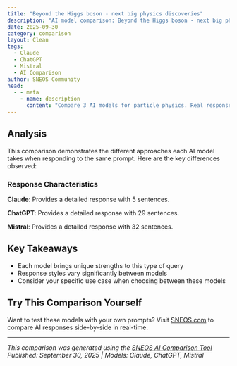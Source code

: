 ```yaml
---
title: "Beyond the Higgs boson - next big physics discoveries"
description: "AI model comparison: Beyond the Higgs boson - next big physics discoveries..."
date: 2025-09-30
category: comparison
layout: Clean
tags:
  - Claude
  - ChatGPT
  - Mistral
  - AI Comparison
author: SNEOS Community
head:
  - - meta
    - name: description
      content: "Compare 3 AI models for particle physics. Real responses from Claude, ChatGPT, Mistral with detailed analysis."
---
```


<ChatComparison
  title="Beyond the Higgs boson - next big physics discoveries"
  prompt="Beyond the Higgs boson - next big physics discoveries"
  :responses='{
    "Claude": "The search for physics beyond the Higgs boson is driving some of the most ambitious scientific endeavors of our time. Here are the major frontiers:\n\n## Dark Matter Direct Detection\n**What we\u0027re looking for**: The mysterious substance comprising ~27% of the universe\n**Current efforts**: Underground detectors like LUX-ZEPLIN and XENON are becoming incredibly sensitive\n**Potential breakthrough**: Detecting the first confirmed interaction between dark matter and ordinary matter\n\n## Gravitational Wave Astronomy\n**Recent success**: LIGO\u0027s detection opened an entirely new observational window\n**Next steps**: \n- Space-based detectors like LISA (launching ~2030s)\n- Detection of primordial gravitational waves from cosmic inflation\n- Possible discovery of new physics through wave signatures\n\n## Neutrino Mysteries\n**Key questions**: \n- What is their actual mass?\n- Are they their own antiparticles?\n- Do they violate CP symmetry?\n**Major experiments**: DUNE, Hyper-Kamiokande, and neutrinoless double-beta decay searches\n\n## Quantum Gravity \u0026 Extra Dimensions\n**Challenges**: Unifying quantum mechanics with general relativity\n**Approaches**: String theory, loop quantum gravity\n**Potential evidence**: Mini black holes at particle accelerators, deviations in gravity at small scales\n\n## Next-Generation Particle Physics\n**Beyond the Standard Model searches**:\n- Supersymmetric particles\n- Axions (dark matter candidates)\n- New forces and interactions\n**Future colliders**: Plans for more powerful machines than the LHC\n\nThe next major discovery could revolutionize our understanding of reality itself.",
    "ChatGPT": "The discovery of the Higgs boson at the Large Hadron Collider (LHC) in 2012 was a monumental milestone in particle physics, confirming the mechanism that gives mass to elementary particles. However, many fundamental questions remain unanswered, driving the search for the next big discoveries in physics. Here are some of the main frontiers and potential breakthrough discoveries beyond the Higgs boson:\n\n1. **Understanding Dark Matter**  \n   - **What it is:** Dark matter constitutes about 27% of the universe\u0027s mass-energy content but has not been directly observed.  \n   - **Next steps:** Identifying the nature of dark matter particles, possibly through direct detection experiments, collider searches, or astrophysical observations. Candidates include Weakly Interacting Massive Particles (WIMPs), axions, sterile neutrinos, or something entirely unexpected.\n\n2. **Exploring Dark Energy and the Accelerating Universe**  \n   - **What it is:** About 68% of the universe is dark energy, causing the expansion of the universe to accelerate.  \n   - **Next steps:** Understanding the nature of dark energy, whether it is a cosmological constant or something dynamic, using precise cosmological measurements and next-generation telescopes.\n\n3. **Probing the Nature of Neutrinos**  \n   - **Key questions:** Are neutrinos their own antiparticles (Majorana particles)? What is the absolute neutrino mass scale? Why are neutrino masses so small?  \n   - **Next steps:** Experiments like neutrinoless double beta decay searches, long-baseline neutrino oscillation experiments (DUNE, Hyper-Kamiokande), and cosmological probes.\n\n4. **Searching for Physics Beyond the Standard Model (BSM)**  \n   - **Why:** The Standard Model of particle physics, though highly successful, cannot explain gravity, dark matter, dark energy, or the matter-antimatter asymmetry.  \n   - **Potential discoveries:**  \n     - Supersymmetry (SUSY) particles  \n     - Extra dimensions  \n     - New gauge bosons (e.g., Z\u2032 bosons)  \n     - Composite Higgs or other exotic Higgs bosons  \n   - **Next steps:** Higher energy colliders (Future Circular Collider, CLIC), precision measurements at LHC and other facilities.\n\n5. **Understanding Matter-Antimatter Asymmetry**  \n   - **What it is:** The universe is dominated by matter despite theories predicting equal amounts of matter and antimatter.  \n   - **Next steps:** Investigating CP violation in the quark and lepton sectors, including through studies of B mesons, neutrinos, and electric dipole moment measurements.\n\n6. **Quantum Gravity and Unification**  \n   - **Goal:** Unify general relativity (gravity) with quantum mechanics into a consistent theory, such as string theory or loop quantum gravity.  \n   - **Next steps:** Although direct experimental tests are challenging, indirect signals might come from observations of cosmic phenomena, black hole physics, or precision tests of gravity.\n\n7. **Exploring the Early Universe and Cosmic Inflation**  \n   - **Why:** Understanding the conditions and physics at the Big Bang and inflationary epoch can illuminate high-energy physics beyond the reach of accelerators.  \n   - **Next steps:** Improved cosmic microwave background (CMB) measurements and gravitational wave detectors that might detect primordial signals.\n\n---\n\n**In summary, the next big physics discoveries are likely to come from a combination of:**\n\n- High-energy particle collider experiments  \n- Underground dark matter and neutrino observatories  \n- Astrophysical and cosmological observations  \n- Precision measurements and searches for rare processes\n\nEach of these avenues has the potential to revolutionize our understanding of the fundamental laws shaping the universe well beyond the Higgs boson discovery.",
    "Mistral": "Beyond the Higgs boson, there are several exciting areas in physics where significant discoveries could be made. Here are a few potential avenues:\n\n1. **Dark Matter**:\n   - **Detection**: Direct or indirect detection of dark matter particles would be a monumental discovery. Experiments like XENON, LUX-ZEPLIN, and others are searching for weakly interacting massive particles (WIMPs) and other candidates.\n   - **Nature**: Understanding the nature of dark matter, whether it is composed of WIMPs, axions, sterile neutrinos, or something else entirely, is a major goal.\n\n2. **Dark Energy**:\n   - **Understanding**: Dark energy, which is believed to be responsible for the accelerating expansion of the universe, remains a mystery. Discovering its nature, whether it is a cosmological constant, quintessence, or something else, would be groundbreaking.\n\n3. **Gravitational Waves**:\n   - **New Sources**: Detecting gravitational waves from new sources, such as the merger of neutron stars with black holes, supernovae, or even the early universe, would provide new insights into astrophysics and cosmology.\n   - **Gravitational Wave Background**: Detecting the stochastic gravitational wave background could provide information about the early universe and phase transitions.\n\n4. **Neutrino Physics**:\n   - **Mass Hierarchy**: Determining the neutrino mass hierarchy (normal or inverted) is a key goal.\n   - **CP Violation**: Observing CP violation in the neutrino sector could help explain the matter-antimatter asymmetry in the universe.\n   - **Sterile Neutrinos**: Confirming the existence of sterile neutrinos would have significant implications for particle physics and cosmology.\n\n5. **New Physics at the LHC and Future Colliders**:\n   - **Supersymmetry**: Discovering supersymmetric particles would provide a solution to the hierarchy problem and offer a path towards unification of forces.\n   - **Extra Dimensions**: Finding evidence for extra dimensions would revolutionize our understanding of space and time.\n   - **Composite Higgs**: Discovering that the Higgs boson is not elementary but composite would have profound implications.\n\n6. **Quantum Gravity**:\n   - **Theory**: Developing a consistent theory of quantum gravity, such as string theory, loop quantum gravity, or another approach, would reconcile general relativity with quantum mechanics.\n   - **Experimental Signatures**: Finding experimental signatures of quantum gravity, such as modifications to the gravitational inverse-square law at short distances, would be a major breakthrough.\n\n7. **Axions and Other Light Bosons**:\n   - **Detection**: Detecting axions or other light bosons could solve the strong CP problem and provide a candidate for dark matter.\n\n8. **Cosmic Inflation**:\n   - **Primordial Gravitational Waves**: Detecting primordial gravitational waves would provide strong evidence for cosmic inflation and offer a window into the early universe.\n\n9. **Beyond Standard Model Physics**:\n   - **New Particles**: Discovering new particles beyond the Standard Model, such as those predicted by various extensions of the Standard Model, would open up new avenues of research.\n   - **New Interactions**: Finding evidence for new interactions or forces beyond the known fundamental forces.\n\n10. **Quantum Computing and Information**:\n    - **Breakthroughs**: Achieving practical quantum computing and understanding the fundamental principles of quantum information could revolutionize technology and our understanding of quantum mechanics.\n\nThese areas represent some of the most promising frontiers in physics, and significant discoveries in any of them would have profound implications for our understanding of the universe."
  }'
  published-date="11:49"
/>

## Analysis

This comparison demonstrates the different approaches each AI model takes when responding to the same prompt. Here are the key differences observed:

### Response Characteristics

**Claude**: Provides a detailed response with 5 sentences. 

**ChatGPT**: Provides a detailed response with 29 sentences. 

**Mistral**: Provides a detailed response with 32 sentences. 

## Key Takeaways

- Each model brings unique strengths to this type of query
- Response styles vary significantly between models
- Consider your specific use case when choosing between these models

## Try This Comparison Yourself

Want to test these models with your own prompts? Visit [SNEOS.com](https://sneos.com) to compare AI responses side-by-side in real-time.

---

*This comparison was generated using the [SNEOS AI Comparison Tool](https://sneos.com)*
*Published: September 30, 2025 | Models: Claude, ChatGPT, Mistral*
